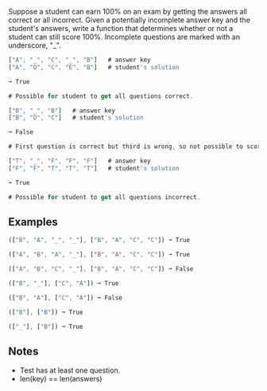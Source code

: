Suppose a student can earn 100% on an exam by getting the answers all correct or all incorrect. Given a potentially incomplete answer key and the student's answers, write a function that determines whether or not a student can still score 100%. Incomplete questions are marked with an underscore, "_".

```javascript
["A", "_", "C", "_", "B"]   # answer key
["A", "D", "C", "E", "B"]   # student's solution

➞ True

# Possible for student to get all questions correct.

["B", "_", "B"]   # answer key
["B", "D", "C"]   # student's solution

➞ False

# First question is correct but third is wrong, so not possible to score 100%.

["T", "_", "F", "F", "F"]   # answer key
["F", "F", "T", "T", "T"]   # student's solution

➞ True

# Possible for student to get all questions incorrect.
```


## Examples

```javascript
(["B", "A", "_", "_"], ["B", "A", "C", "C"]) ➞ True

(["A", "B", "A", "_"], ["B", "A", "C", "C"]) ➞ True

(["A", "B", "C", "_"], ["B", "A", "C", "C"]) ➞ False

(["B", "_"], ["C", "A"]) ➞ True

(["B", "A"], ["C", "A"]) ➞ False

(["B"], ["B"]) ➞ True

(["_"], ["B"]) ➞ True
```

## Notes

- Test has at least one question.
- len(key) == len(answers)